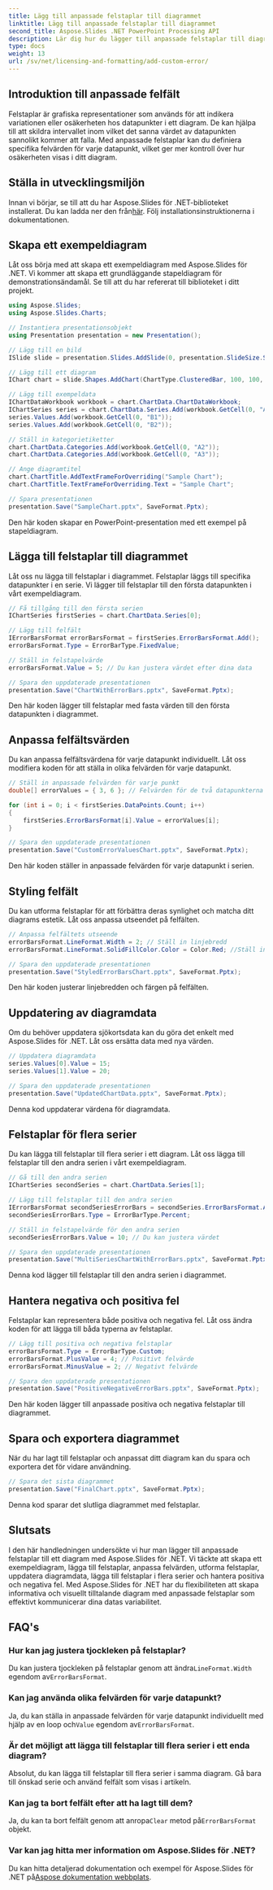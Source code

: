 ```yaml
---
title: Lägg till anpassade felstaplar till diagrammet
linktitle: Lägg till anpassade felstaplar till diagrammet
second_title: Aspose.Slides .NET PowerPoint Processing API
description: Lär dig hur du lägger till anpassade felstaplar till diagram med Aspose.Slides för .NET. Skapa, stil och anpassa felfält för korrekt datavisualisering.
type: docs
weight: 13
url: /sv/net/licensing-and-formatting/add-custom-error/
---
```


## Introduktion till anpassade felfält

Felstaplar är grafiska representationer som används för att indikera variationen eller osäkerheten hos datapunkter i ett diagram. De kan hjälpa till att skildra intervallet inom vilket det sanna värdet av datapunkten sannolikt kommer att falla. Med anpassade felstaplar kan du definiera specifika felvärden för varje datapunkt, vilket ger mer kontroll över hur osäkerheten visas i ditt diagram.

## Ställa in utvecklingsmiljön

 Innan vi börjar, se till att du har Aspose.Slides för .NET-biblioteket installerat. Du kan ladda ner den från[här](https://releases.aspose.com/slides/net). Följ installationsinstruktionerna i dokumentationen.

## Skapa ett exempeldiagram

Låt oss börja med att skapa ett exempeldiagram med Aspose.Slides för .NET. Vi kommer att skapa ett grundläggande stapeldiagram för demonstrationsändamål. Se till att du har refererat till biblioteket i ditt projekt.

```csharp
using Aspose.Slides;
using Aspose.Slides.Charts;

// Instantiera presentationsobjekt
using Presentation presentation = new Presentation();

// Lägg till en bild
ISlide slide = presentation.Slides.AddSlide(0, presentation.SlideSize.Size);

// Lägg till ett diagram
IChart chart = slide.Shapes.AddChart(ChartType.ClusteredBar, 100, 100, 500, 300);

// Lägg till exempeldata
IChartDataWorkbook workbook = chart.ChartData.ChartDataWorkbook;
IChartSeries series = chart.ChartData.Series.Add(workbook.GetCell(0, "A1"), chart.Type);
series.Values.Add(workbook.GetCell(0, "B1"));
series.Values.Add(workbook.GetCell(0, "B2"));

// Ställ in kategorietiketter
chart.ChartData.Categories.Add(workbook.GetCell(0, "A2"));
chart.ChartData.Categories.Add(workbook.GetCell(0, "A3"));

// Ange diagramtitel
chart.ChartTitle.AddTextFrameForOverriding("Sample Chart");
chart.ChartTitle.TextFrameForOverriding.Text = "Sample Chart";

// Spara presentationen
presentation.Save("SampleChart.pptx", SaveFormat.Pptx);
```

Den här koden skapar en PowerPoint-presentation med ett exempel på stapeldiagram.

## Lägga till felstaplar till diagrammet

Låt oss nu lägga till felstaplar i diagrammet. Felstaplar läggs till specifika datapunkter i en serie. Vi lägger till felstaplar till den första datapunkten i vårt exempeldiagram.

```csharp
// Få tillgång till den första serien
IChartSeries firstSeries = chart.ChartData.Series[0];

// Lägg till felfält
IErrorBarsFormat errorBarsFormat = firstSeries.ErrorBarsFormat.Add();
errorBarsFormat.Type = ErrorBarType.FixedValue;

// Ställ in felstapelvärde
errorBarsFormat.Value = 5; // Du kan justera värdet efter dina data

// Spara den uppdaterade presentationen
presentation.Save("ChartWithErrorBars.pptx", SaveFormat.Pptx);
```

Den här koden lägger till felstaplar med fasta värden till den första datapunkten i diagrammet.

## Anpassa felfältsvärden

Du kan anpassa felfältsvärdena för varje datapunkt individuellt. Låt oss modifiera koden för att ställa in olika felvärden för varje datapunkt.

```csharp
// Ställ in anpassade felvärden för varje punkt
double[] errorValues = { 3, 6 }; // Felvärden för de två datapunkterna

for (int i = 0; i < firstSeries.DataPoints.Count; i++)
{
    firstSeries.ErrorBarsFormat[i].Value = errorValues[i];
}

// Spara den uppdaterade presentationen
presentation.Save("CustomErrorValuesChart.pptx", SaveFormat.Pptx);
```

Den här koden ställer in anpassade felvärden för varje datapunkt i serien.

## Styling felfält

Du kan utforma felstaplar för att förbättra deras synlighet och matcha ditt diagrams estetik. Låt oss anpassa utseendet på felfälten.

```csharp
// Anpassa felfältets utseende
errorBarsFormat.LineFormat.Width = 2; // Ställ in linjebredd
errorBarsFormat.LineFormat.SolidFillColor.Color = Color.Red; //Ställ in linjefärg

// Spara den uppdaterade presentationen
presentation.Save("StyledErrorBarsChart.pptx", SaveFormat.Pptx);
```

Den här koden justerar linjebredden och färgen på felfälten.

## Uppdatering av diagramdata

Om du behöver uppdatera sjökortsdata kan du göra det enkelt med Aspose.Slides för .NET. Låt oss ersätta data med nya värden.

```csharp
// Uppdatera diagramdata
series.Values[0].Value = 15;
series.Values[1].Value = 20;

// Spara den uppdaterade presentationen
presentation.Save("UpdatedChartData.pptx", SaveFormat.Pptx);
```

Denna kod uppdaterar värdena för diagramdata.

## Felstaplar för flera serier

Du kan lägga till felstaplar till flera serier i ett diagram. Låt oss lägga till felstaplar till den andra serien i vårt exempeldiagram.

```csharp
// Gå till den andra serien
IChartSeries secondSeries = chart.ChartData.Series[1];

// Lägg till felstaplar till den andra serien
IErrorBarsFormat secondSeriesErrorBars = secondSeries.ErrorBarsFormat.Add();
secondSeriesErrorBars.Type = ErrorBarType.Percent;

// Ställ in felstapelvärde för den andra serien
secondSeriesErrorBars.Value = 10; // Du kan justera värdet

// Spara den uppdaterade presentationen
presentation.Save("MultiSeriesChartWithErrorBars.pptx", SaveFormat.Pptx);
```

Denna kod lägger till felstaplar till den andra serien i diagrammet.

## Hantera negativa och positiva fel

Felstaplar kan representera både positiva och negativa fel. Låt oss ändra koden för att lägga till båda typerna av felstaplar.

```csharp
// Lägg till positiva och negativa felstaplar
errorBarsFormat.Type = ErrorBarType.Custom;
errorBarsFormat.PlusValue = 4; // Positivt felvärde
errorBarsFormat.MinusValue = 2; // Negativt felvärde

// Spara den uppdaterade presentationen
presentation.Save("PositiveNegativeErrorBars.pptx", SaveFormat.Pptx);
```

Den här koden lägger till anpassade positiva och negativa felstaplar till diagrammet.

## Spara och exportera diagrammet

När du har lagt till felstaplar och anpassat ditt diagram kan du spara och exportera det för vidare användning.

```csharp
// Spara det sista diagrammet
presentation.Save("FinalChart.pptx", SaveFormat.Pptx);
```

Denna kod sparar det slutliga diagrammet med felstaplar.

## Slutsats

I den här handledningen undersökte vi hur man lägger till anpassade felstaplar till ett diagram med Aspose.Slides för .NET. Vi täckte att skapa ett exempeldiagram, lägga till felstaplar, anpassa felvärden, utforma felstaplar, uppdatera diagramdata, lägga till felstaplar i flera serier och hantera positiva och negativa fel. Med Aspose.Slides för .NET har du flexibiliteten att skapa informativa och visuellt tilltalande diagram med anpassade felstaplar som effektivt kommunicerar dina datas variabilitet.

## FAQ's

### Hur kan jag justera tjockleken på felstaplar?

 Du kan justera tjockleken på felstaplar genom att ändra`LineFormat.Width` egendom av`ErrorBarsFormat`.

### Kan jag använda olika felvärden för varje datapunkt?

Ja, du kan ställa in anpassade felvärden för varje datapunkt individuellt med hjälp av en loop och`Value` egendom av`ErrorBarsFormat`.

### Är det möjligt att lägga till felstaplar till flera serier i ett enda diagram?

Absolut, du kan lägga till felstaplar till flera serier i samma diagram. Gå bara till önskad serie och använd felfält som visas i artikeln.

### Kan jag ta bort felfält efter att ha lagt till dem?

 Ja, du kan ta bort felfält genom att anropa`Clear` metod på`ErrorBarsFormat` objekt.

### Var kan jag hitta mer information om Aspose.Slides för .NET?

 Du kan hitta detaljerad dokumentation och exempel för Aspose.Slides för .NET på[Aspose dokumentation webbplats](https://reference.aspose.com/slides/net/).